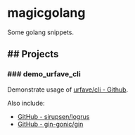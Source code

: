 # magicgolang

Some golang snippets.

## ## Projects

### ### demo_urfave_cli

Demonstrate usage of [urfave/cli - Github](https://github.com/urfave/cli).

Also include:

- [GitHub - sirupsen/logrus](https://github.com/sirupsen/logrus)
- [GitHub - gin-gonic/gin](https://github.com/gin-gonic/gin)
